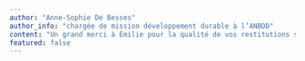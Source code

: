 ```yaml
---
author: "Anne-Sophie De Besses"
author_info: "chargée de mission développement durable à l’ANBDD"
content: "Un grand merci à Émilie pour la qualité de vos restitutions sur la place de l’enfant dans l’espace public. À très bientôt."
featured: false
---
```

